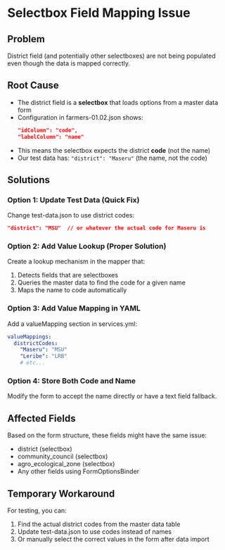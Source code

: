 # Selectbox Field Mapping Issue

## Problem
District field (and potentially other selectboxes) are not being populated even though the data is mapped correctly.

## Root Cause
- The district field is a **selectbox** that loads options from a master data form
- Configuration in farmers-01.02.json shows:
  ```json
  "idColumn": "code",
  "labelColumn": "name"
  ```
- This means the selectbox expects the district **code** (not the name)
- Our test data has: `"district": "Maseru"` (the name, not the code)

## Solutions

### Option 1: Update Test Data (Quick Fix)
Change test-data.json to use district codes:
```json
"district": "MSU"  // or whatever the actual code for Maseru is
```

### Option 2: Add Value Lookup (Proper Solution)
Create a lookup mechanism in the mapper that:
1. Detects fields that are selectboxes
2. Queries the master data to find the code for a given name
3. Maps the name to code automatically

### Option 3: Add Value Mapping in YAML
Add a valueMapping section in services.yml:
```yaml
valueMappings:
  districtCodes:
    "Maseru": "MSU"
    "Leribe": "LRB"
    # etc...
```

### Option 4: Store Both Code and Name
Modify the form to accept the name directly or have a text field fallback.

## Affected Fields
Based on the form structure, these fields might have the same issue:
- district (selectbox)
- community_council (selectbox)
- agro_ecological_zone (selectbox)
- Any other fields using FormOptionsBinder

## Temporary Workaround
For testing, you can:
1. Find the actual district codes from the master data table
2. Update test-data.json to use codes instead of names
3. Or manually select the correct values in the form after data import